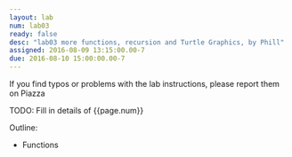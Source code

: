 ```yaml
---
layout: lab
num: lab03
ready: false
desc: "lab03 more functions, recursion and Turtle Graphics, by Phill"
assigned: 2016-08-09 13:15:00.00-7
due: 2016-08-10 15:00:00.00-7
---
```


If you find typos or problems with the lab instructions, please report them on Piazza


TODO: Fill in details of {{page.num}}


Outline:

* Functions 
